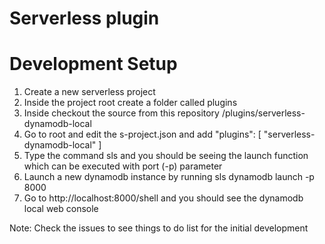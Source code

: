 # Serverless plugin

# Development Setup
1) Create a new serverless project
2) Inside the project root create a folder called plugins
3) Inside checkout the source from this repository
   /plugins/serverless-dynamodb-local
4) Go to root and edit the s-project.json and add
   "plugins": [
    "serverless-dynamodb-local"
    ]
5) Type the command sls and you should be seeing the launch function which can be executed with port (-p) parameter
6) Launch a new dynamodb instance by running sls dynamodb launch -p 8000
7) Go to http://localhost:8000/shell and you should see the dynamodb local web console

Note: Check the issues to see things to do list for the initial development